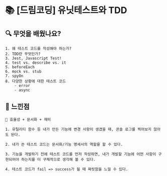 # 📚 [드림코딩] 유닛테스트와 TDD

## 🔍 무엇을 배웠나요?

```
1. 왜 테스트 코드를 작성해야 하는가?
2. TDD란 무엇인가?
3. Jest, Javascript Test!
4. test vs. describe vs. it
5. beforeEach
6. mock vs. stub
7. spyOn
8. 다양한 상황에 대한 테스트 코드
    - error
    - async
```

## 🌟 느낀점

```
🎉 효율성 + 문서화 + 재미
```

```
1. 유틸리티 함수 등 내가 만든 기능에 변경 사항이 생겼을 때, 콘솔 로그를 찍어보지 않아도 된다.

2. 내가 쓴 테스트 코드는 문서화/기능 명세서의 역할을 할 수 있다.

3. 기능을 개발하기 전에 테스트 코드를 먼저 작성하면, 내가 개발할 기능에 어떤 사항이 구현되어야 하는지를 더 구체적으로 생각해 볼 수 있다.

4. 테스트 코드가 fail => success가 될 때 짜릿함을 느낄 수 있다.
```
